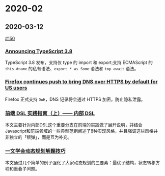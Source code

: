 # 2020-02

## 2020-03-12

[#150](https://github.com/CtripFE/fe-weekly/issues/150)

### [Announcing TypeScript 3.8](https://devblogs.microsoft.com/typescript/announcing-typescript-3-8/)

TypeScript 3.8 发布，支持仅 type 的 import 和 export;支持 ECMAScript 的 `this.#name` 的私有语法、`export * as Some` 语法和 `top await` 语法。

### [Firefox continues push to bring DNS over HTTPS by default for US users](https://blog.mozilla.org/blog/2020/02/25/firefox-continues-push-to-bring-dns-over-https-by-default-for-us-users/?utm_source=dev-newsletter&utm_medium=email&utm_campaign=jan27-2020&utm_content=dohdefault)

Firefox 正式支持 `DoH`，DNS 记录将会通过 HTTPS 加密，防止隐私泄露。

### [前端 DSL 实践指南（上）—— 内部 DSL](https://zhuanlan.zhihu.com/p/107947462)

本文主要针对内部DSL这个重要分支在前端的实践做了展开说明，并结合Javascript和前端领域的一些典型范例阐述了8种实现风格，并且强调这些风格并非独立的「银弹」，而是互为补充。

### [一文学会动态规划解题技巧](https://mp.weixin.qq.com/s/yEfrTK7UhRN0XX0_FVLyGA)

本文通过几个简单的例子强化了大家动态规划的三要素：最优子结构，状态转移方程和重叠子问题。
